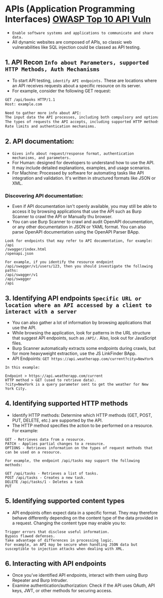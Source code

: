 # APIs (Application Programming Interfaces) [OWASP Top 10 API Vuln](https://owasp.org/API-Security/editions/2023/en/0x11-t10/)
- `Enable software systems and applications to communicate and share data.`
- All dynamic websites are composed of APIs, so classic web vulnerabilities like SQL injection could be classed as API testing.


## 1. API Recon `Info about Parameters, supported HTTP Methods, Auth Mechanisms`
- To start API testing, `identify API endpoints.` These are locations where an API receives requests about a specific resource on its server.
- For example, consider the following GET request:
```HTML
GET /api/books HTTP/1.1
Host: example.com

Need to gather more info about API:
The input data the API processes, including both compulsory and optional parameters.
The types of requests the API accepts, including supported HTTP methods and media formats.
Rate limits and authentication mechanisms.
```

## 2. API documentation:
- `Gives info about request/response format, authentication mechanisms, and parameters.`
- For Human: designed for developers to understand how to use the API. It may include detailed explanations, examples, and usage scenarios.
- For Machine: Processed by software for automating tasks like API integration and validation. It's written in structured formats like JSON or XML.

### Discovering API documentation:
- Even if API documentation isn't openly available, you may still be able to access it by browsing applications that use the API such as Burp Scanner to crawl the API or Manually thu browser.
- You can use Burp Scanner to crawl and audit OpenAPI documentation, or any other documentation in JSON or YAML format. You can also parse OpenAPI documentation using the OpenAPI Parser BApp.
 ```
Look for endpoints that may refer to API documentation, for example:
/api
/swagger/index.html
/openapi.json

For example, if you identify the resource endpoint /api/swagger/v1/users/123, then you should investigate the following paths:
/api/swagger/v1
/api/swagger
/api
```

## 3. Identifying API endpoints `Specific URL or location where an API accessed by a client to interact with a server`
- You can also gather a lot of information by browsing applications that use the API.
- While browsing the application, look for patterns in the URL structure that suggest API endpoints, such as `/API/.` Also, look out for JavaScript files.
- Burp Scanner automatically extracts some endpoints during crawls, but for more heavyweight extraction, use the JS LinkFinder BApp.
- API Endpoints: `GET https://api.weatherapp.com/current?city=NewYork`
```
In this example:

Endpoint > https://api.weatherapp.com/current
HTTP method > GET (used to retrieve data).
?city=NewYork is a query parameter sent to get the weather for New York City.
```

## 4. Identifying supported HTTP methods
- Identify HTTP methods: Determine which HTTP methods (GET, POST, PUT, DELETE, etc.) are supported by the API.
- The HTTP method specifies the action to be performed on a resource. For example:
```
GET - Retrieves data from a resource.
PATCH - Applies partial changes to a resource.
OPTIONS - Retrieves information on the types of request methods that can be used on a resource.

For example, the endpoint /api/tasks may support the following methods:

GET /api/tasks - Retrieves a list of tasks.
POST /api/tasks - Creates a new task.
DELETE /api/tasks/1 - Deletes a task
PUT 
```

## 5. Identifying supported content types
- API endpoints often expect data in a specific format. They may therefore behave differently depending on the content type of the data provided in a request. Changing the content type may enable you to:
```
Trigger errors that disclose useful information.
Bypass flawed defenses.
Take advantage of differences in processing logic. 
For example, an API may be secure when handling JSON data but susceptible to injection attacks when dealing with XML.
```

## 6. Interacting with API endpoints
- Once you've identified API endpoints, interact with them using Burp Repeater and Burp Intruder.
- Examine authentication/authorization: Check if the API uses OAuth, API keys, JWT, or other methods for securing access.
